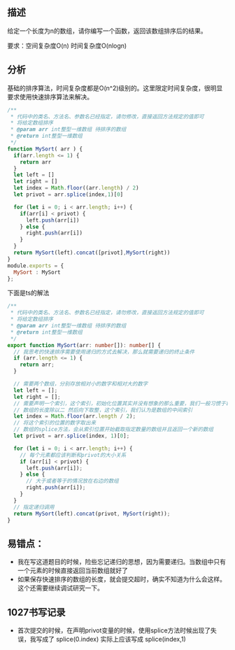 ## 描述
给定一个长度为n的数组，请你编写一个函数，返回该数组排序后的结果。

要求：空间复杂度O(n) 时间复杂度O(nlogn)

## 分析
基础的排序算法，时间复杂度都是O(n^2)级别的。这里限定时间复杂度，很明显要求使用快速排序算法来解决。

```js
/**
 * 代码中的类名、方法名、参数名已经指定，请勿修改，直接返回方法规定的值即可
 * 将给定数组排序
 * @param arr int整型一维数组 待排序的数组
 * @return int整型一维数组
 */
function MySort( arr ) {
  if(arr.length <= 1) {
    return arr
  } 
  let left = []
  let right = []
  let index = Math.floor((arr.length) / 2)
  let privot = arr.splice(index,1)[0]

  for (let i = 0; i < arr.length; i++) {
    if(arr[i] < privot) {
      left.push(arr[i])
    } else {
      right.push(arr[i])
    }
  }
  return MySort(left).concat([privot],MySort(right))
}
module.exports = {
  MySort : MySort
};
```
下面是ts的解法

```ts
/**
 * 代码中的类名、方法名、参数名已经指定，请勿修改，直接返回方法规定的值即可
 * 将给定数组排序
 * @param arr int整型一维数组 待排序的数组
 * @return int整型一维数组
 */
export function MySort(arr: number[]): number[] {
  // 我思考的快速排序需要使用递归的方式去解决，那么就需要递归的终止条件
  if (arr.length <= 1) {
    return arr;
  }

  // 需要两个数组，分别存放相对小的数字和相对大的数字
  let left = [];
  let right = [];
  // 需要声明一个索引，这个索引，初始化位置其实并没有想象的那么重要，我们一般习惯于将其设置为中间的数字
  // 数组的长度除以二 然后向下取整，这个索引，我们认为是数组的中间索引
  let index = Math.floor(arr.length / 2);
  // 将这个索引的位置的数字取出来
  // 数组的splice方法，会从索引位置开始截取指定数量的数组并且返回一个新的数组
  let privot = arr.splice(index, 1)[0];

  for (let i = 0; i < arr.length; i++) {
    // 每个元素都应该判断和privot的大小关系
    if (arr[i] < privot) {
      left.push(arr[i]);
    } else {
      // 大于或者等于的情况放在右边的数组
      right.push(arr[i]);
    }
  }
  // 指定递归调用
  return MySort(left).concat(privot, MySort(right));
}

```

## 易错点：
- 我在写这道题目的时候，险些忘记递归的思想，因为需要递归。当数组中只有一个元素的时候直接返回当前数组就好了
- 如果保存快速排序的数组的长度，就会提交超时，确实不知道为什么会这样。这个还需要继续调试研究一下。

## 1027书写记录
- 首次提交的时候，在声明privot变量的时候，使用splice方法时候出现了失误，我写成了 splice(0.index) 实际上应该写成 splice(index,1)
